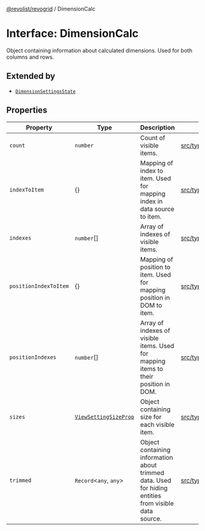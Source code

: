 [@revolist/revogrid](README.md) / DimensionCalc

# Interface: DimensionCalc

Object containing information about calculated dimensions.
Used for both columns and rows.

## Extended by

- [`DimensionSettingsState`](Interface.DimensionSettingsState.md)

## Properties

| Property | Type | Description | Defined in |
| ------ | ------ | ------ | ------ |
| `count` | `number` | Count of visible items. | [src/types/interfaces.ts:575](https://github.com/revolist/revogrid/blob/baf80d21081b40195ffd6e11abd1249f2fd26dae/src/types/interfaces.ts#L575) |
| `indexToItem` | \{\} | Mapping of index to item. Used for mapping index in data source to item. | [src/types/interfaces.ts:598](https://github.com/revolist/revogrid/blob/baf80d21081b40195ffd6e11abd1249f2fd26dae/src/types/interfaces.ts#L598) |
| `indexes` | `number`[] | Array of indexes of visible items. | [src/types/interfaces.ts:570](https://github.com/revolist/revogrid/blob/baf80d21081b40195ffd6e11abd1249f2fd26dae/src/types/interfaces.ts#L570) |
| `positionIndexToItem` | \{\} | Mapping of position to item. Used for mapping position in DOM to item. | [src/types/interfaces.ts:587](https://github.com/revolist/revogrid/blob/baf80d21081b40195ffd6e11abd1249f2fd26dae/src/types/interfaces.ts#L587) |
| `positionIndexes` | `number`[] | Array of indexes of visible items. Used for mapping items to their position in DOM. | [src/types/interfaces.ts:581](https://github.com/revolist/revogrid/blob/baf80d21081b40195ffd6e11abd1249f2fd26dae/src/types/interfaces.ts#L581) |
| `sizes` | [`ViewSettingSizeProp`](TypeAlias.ViewSettingSizeProp.md) | Object containing size for each visible item. | [src/types/interfaces.ts:614](https://github.com/revolist/revogrid/blob/baf80d21081b40195ffd6e11abd1249f2fd26dae/src/types/interfaces.ts#L614) |
| `trimmed` | `Record`\<`any`, `any`\> | Object containing information about trimmed data. Used for hiding entities from visible data source. | [src/types/interfaces.ts:609](https://github.com/revolist/revogrid/blob/baf80d21081b40195ffd6e11abd1249f2fd26dae/src/types/interfaces.ts#L609) |
